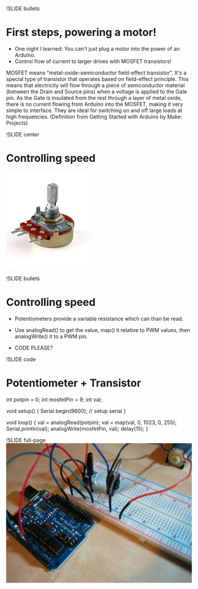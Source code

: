 !SLIDE bullets
# First steps, powering a motor! #

* One night I learned: You can't just plug a motor into the power of an Arduino.
* Control flow of current to larger drives with MOSFET transistors!

MOSFET means "metal-oxide-semiconductor field-effect transistor". It's a special type of transistor
that operates based on field-effect principle. This means that electricity will flow through a
piece of semiconductor material (between the Drain and Source pins) when a voltage is applied to
the Gate pin. As the Gate is insulated from the rest through a layer of metal oxide, there is no
current flowing from Arduino into the MOSFET, making it very simple to interface. They are ideal
for switching on and off large loads at high frequencies. (Definition from Getting Started with Arduino by Make: Projects)

!SLIDE center
# Controlling speed #
![Potentiometer](potentiometer.jpg)

!SLIDE bullets
# Controlling speed #

* Potentiometers provide a variable resistance which can than be read.

* Use analogRead() to get the value, map() it relative to PWM values, then analogWrite() it to a PWM pin. 

* CODE PLEASE?

!SLIDE code
# Potentiometer + Transistor #
int potpin = 0;
int mosfetPin = 9;
int val;

void setup() {
  Serial.begin(9600); // setup serial
}

void loop() {
  val = analogRead(potpin);
  val = map(val, 0, 1023, 0, 255);
  Serial.println(val);
  analogWrite(mosfetPin, val);
  delay(15);
}

!SLIDE full-page
![Mosfet and PWM](mosfet-pwm.jpg)

